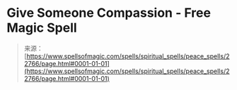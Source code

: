<!--yml

category: 未分类

date: 2024-06-12 19:07:21

-->

# Give Someone Compassion - Free Magic Spell

> 来源：[https://www.spellsofmagic.com/spells/spiritual_spells/peace_spells/22766/page.html#0001-01-01](https://www.spellsofmagic.com/spells/spiritual_spells/peace_spells/22766/page.html#0001-01-01)
